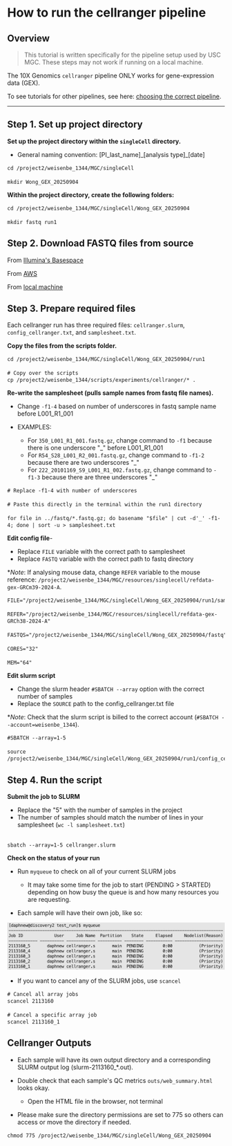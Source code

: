 # How to run the cellranger pipeline

## Overview

>This tutorial is written specifically for the pipeline setup used by USC MGC. These steps may not work if running on a local machine.

The 10X Genomics `cellranger` pipeline ONLY works for gene-expression data (GEX). 

To see tutorials for other pipelines, see here: [choosing the correct pipeline](../README.md#pipeline-tutorials).


---

## Step 1. Set up project directory

**Set up the project directory within the `singleCell` directory.**

- General naming convention: [PI_last_name]\_[analysis type]_[date]

```
cd /project2/weisenbe_1344/MGC/singleCell

mkdir Wong_GEX_20250904
```

**Within the project directory, create the following folders:**

```
cd /project2/weisenbe_1344/MGC/singleCell/Wong_GEX_20250904

mkdir fastq run1
```

## Step 2. Download FASTQ files from source

From [Illumina's Basespace]()

From [AWS]()

From [local machine]()


## Step 3. Prepare required files

Each cellranger run has three required files: `cellranger.slurm`, `config_cellranger.txt`, and `samplesheet.txt`.

**Copy the files from the scripts folder.**

```
cd /project2/weisenbe_1344/MGC/singleCell/Wong_GEX_20250904/run1

# Copy over the scripts
cp /project2/weisenbe_1344/scripts/experiments/cellranger/* .
```

**Re-write the samplesheet (pulls sample names from fastq file names).**
- Change `-f1-4` based on number of underscores in fastq sample name before L001_R1_001


- EXAMPLES:
   - For `350_L001_R1_001.fastq.gz`, change command to `-f1` because there is one underscore "\_" before L001_R1_001
   - For `R54_S28_L001_R2_001.fastq.gz`, change command to `-f1-2` because there are two underscores "\_"
   - For `222_20101169_S9_L001_R1_002.fastq.gz`, change command to `-f1-3` because there are three underscores "\_"
```
# Replace -f1-4 with number of underscores

# Paste this directly in the terminal within the run1 directory

for file in ../fastq/*.fastq.gz; do basename "$file" | cut -d'_' -f1-4; done | sort -u > samplesheet.txt
```

**Edit config file**- 
- Replace `FILE` variable with the correct path to samplesheet
- Replace `FASTQ` variable with the correct path to fastq directory

*_Note_: If analysing mouse data, change `REFER` variable to the mouse reference: `/project2/weisenbe_1344/MGC/resources/singlecell/refdata-gex-GRCm39-2024-A`. 
```
FILE="/project2/weisenbe_1344/MGC/singleCell/Wong_GEX_20250904/run1/samplesheet.txt"

REFER="/project2/weisenbe_1344/MGC/resources/singlecell/refdata-gex-GRCh38-2024-A"

FASTQS="/project2/weisenbe_1344/MGC/singleCell/Wong_GEX_20250904/fastq"

CORES="32"

MEM="64"
```

**Edit slurm script**
- Change the slurm header `#SBATCH --array` option with the correct number of samples
- Replace the `SOURCE` path to the config_cellranger.txt file 

*_Note_: Check that the slurm script is billed to the correct account (`#SBATCH --account=weisenbe_1344`).

```
#SBATCH --array=1-5

source /project2/weisenbe_1344/MGC/singleCell/Wong_GEX_20250904/run1/config_cellranger.txt
```

## Step 4. Run the script
**Submit the job to SLURM**
- Replace the "5" with the number of samples in the project
- The number of samples should match the number of lines in your samplesheet (`wc -l samplesheet.txt`)

```

sbatch --array=1-5 cellranger.slurm
```
**Check on the status of your run**
- Run `myqueue` to check on all of your current SLURM jobs
  - It may take some time for the job to start (PENDING > STARTED) depending on how busy the queue is and how many resources you are requesting.

- Each sample will have their own job, like so:


![](images/cellranger_queue.png)
- If you want to cancel any of the SLURM jobs, use `scancel`

```
# Cancel all array jobs
scancel 2113160

# Cancel a specific array job
scancel 2113160_1
```

## Cellranger Outputs
- Each sample will have its own output directory and a corresponding SLURM output log (slurm-2113160_*.out).

- Double check that each sample's QC metrics `outs/web_summary.html` looks okay.
  - Open the HTML file in the browser, not terminal

- Please make sure the directory permissions are set to 775 so others can access or move the directory if needed.
```
chmod 775 /project2/weisenbe_1344/MGC/singleCell/Wong_GEX_20250904
```
